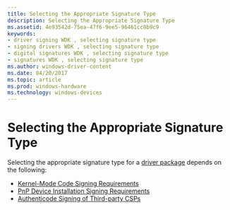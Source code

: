 ```yaml
---
title: Selecting the Appropriate Signature Type
description: Selecting the Appropriate Signature Type
ms.assetid: 4e93542d-75ea-47f6-9ee5-96461cc8b9c9
keywords:
- driver signing WDK , selecting signature type
- signing drivers WDK , selecting signature type
- digital signatures WDK , selecting signature type
- signatures WDK , selecting signature type
ms.author: windows-driver-content
ms.date: 04/20/2017
ms.topic: article
ms.prod: windows-hardware
ms.technology: windows-devices
---
```


# Selecting the Appropriate Signature Type


Selecting the appropriate signature type for a [driver package](driver-packages.md) depends on the following:

-   [Kernel-Mode Code Signing Requirements](kernel-mode-code-signing-requirements--windows-vista-and-later-.md)
-   [PnP Device Installation Signing Requirements](pnp-device-installation-signing-requirements--windows-vista-and-later-.md)
-   [Authenticode Signing of Third-party CSPs](authenticode-signing-of-csps.md)

 

 





